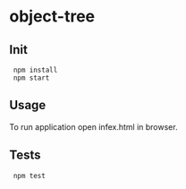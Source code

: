 # object-tree

## Init

```
 npm install
 npm start
```

## Usage

To run application open infex.html in browser.

## Tests 

` npm test`

